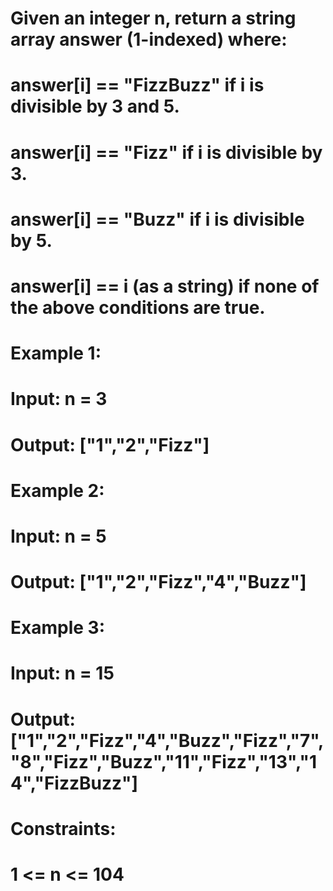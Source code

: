 # Given an integer n, return a string array answer (1-indexed) where:

# answer[i] == "FizzBuzz" if i is divisible by 3 and 5.
# answer[i] == "Fizz" if i is divisible by 3.
# answer[i] == "Buzz" if i is divisible by 5.
# answer[i] == i (as a string) if none of the above conditions are true.
 
# Example 1:
# Input: n = 3
# Output: ["1","2","Fizz"]

# Example 2:
# Input: n = 5
# Output: ["1","2","Fizz","4","Buzz"]

# Example 3:
# Input: n = 15
# Output: ["1","2","Fizz","4","Buzz","Fizz","7","8","Fizz","Buzz","11","Fizz","13","14","FizzBuzz"]
 
# Constraints:
# 1 <= n <= 104
